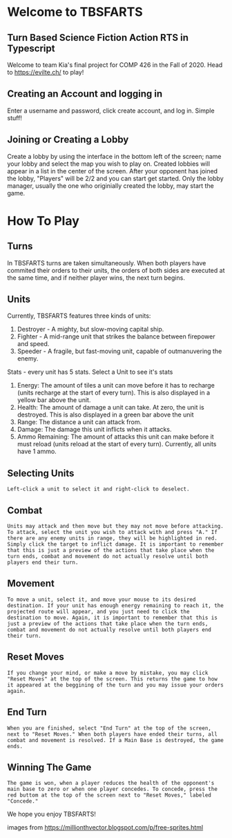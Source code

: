 # Welcome to TBSFARTS
## Turn Based Science Fiction Action RTS in Typescript

Welcome to team Kia's final project for COMP 426 in the Fall of 2020. Head to https://evilte.ch/ to play!

## Creating an Account and logging in
  Enter a username and password, click create account, and log in. Simple stuff!

## Joining or Creating a Lobby
  Create a lobby by using the interface in the bottom left of the screen; name your lobby and select the map you wish to play on. Created lobbies will appear in a list in the center of the screen. After your opponent has joined the lobby, "Players" will be 2/2 and you can start get started. Only the lobby manager, usually the one who originially created the lobby, may start the game. 
  
 # How To Play
 
 ## Turns
  In TBSFARTS turns are taken simultaneously. When both players have commited their orders to their units, the orders of both sides are executed at the same time, and if neither player wins, the next turn begins.
  
 ## Units
  Currently, TBSFARTS features three kinds of units: 
  1. Destroyer - A mighty, but slow-moving capital ship.
  2. Fighter - A mid-range unit that strikes the balance between firepower and speed.
  3. Speeder - A fragile, but fast-moving unit, capable of outmanuvering the enemy.
  
  Stats - every unit has 5 stats. Select a Unit to see it's stats
  1. Energy: The amount of tiles a unit can move before it has to recharge (units recharge at the start of every turn). This is also displayed in a yellow bar above the unit.
  2. Health: The amount of damage a unit can take. At zero, the unit is destroyed. This is also displayed in a green bar above the unit
  3. Range: The distance a unit can attack from.
  4. Damage: The damage this unit inflicts when it attacks.
  5. Ammo Remaining: The amount of attacks this unit can make before it must reload (units reload at the start of every turn). Currently, all units have 1 ammo.
  
  ## Selecting Units
    Left-click a unit to select it and right-click to deselect.
  
  ## Combat
    Units may attack and then move but they may not move before attacking. To attack, select the unit you wish to attack with and press "A." If there are any enemy units in range, they will be highlighted in red. Simply click the target to inflict damage. It is important to remember that this is just a preview of the actions that take place when the turn ends, combat and movement do not actually resolve until both players end their turn.
    
  ## Movement
    To move a unit, select it, and move your mouse to its desired destination. If your unit has enough energy remaining to reach it, the projected route will appear, and you just need to click the destination to move. Again, it is important to remember that this is just a preview of the actions that take place when the turn ends, combat and movement do not actually resolve until both players end their turn.
    
  ## Reset Moves
    If you change your mind, or make a move by mistake, you may click "Reset Moves" at the top of the screen. This returns the game to how it appeared at the beggining of the turn and you may issue your orders again.
    
  ## End Turn
    When you are finished, select "End Turn" at the top of the screen, next to "Reset Moves." When both players have ended their turns, all combat and movement is resolved. If a Main Base is destroyed, the game ends.
    
  ## Winning The Game
    The game is won, when a player reduces the health of the opponent's main base to zero or when one player concedes. To concede, press the red buttom at the top of the screen next to "Reset Moves," labeled "Concede."

We hope you enjoy TBSFARTS!

images from https://millionthvector.blogspot.com/p/free-sprites.html


